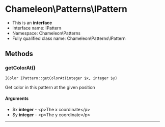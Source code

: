 # Chameleon\Patterns\IPattern


* This is an **interface**
* Interface name: IPattern
* Namespace: Chameleon\Patterns
* Fully qualified class name: Chameleon\Patterns\IPattern

## Methods
### getColorAt()
    IColor IPattern::getColorAt(integer $x, integer $y)

Get color in this pattern at the given position


#### Arguments
* $x **integer** - &lt;p&gt;The x coordinate&lt;/p&gt;
* $y **integer** - &lt;p&gt;The y coordinate&lt;/p&gt;

---
